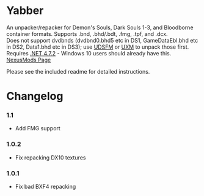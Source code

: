# Yabber
An unpacker/repacker for Demon's Souls, Dark Souls 1-3, and Bloodborne container formats. Supports .bnd, .bhd/.bdt, .fmg, .tpf, and .dcx.  
Does not support dvdbnds (dvdbnd0.bhd5 etc in DS1, GameDataEbl.bhd etc in DS2, Data1.bhd etc in DS3); use [UDSFM](https://www.nexusmods.com/darksouls/mods/1304) or [UXM](https://www.nexusmods.com/darksouls3/mods/286) to unpack those first.  
Requires [.NET 4.7.2](https://www.microsoft.com/net/download/thank-you/net472) - Windows 10 users should already have this.  
[NexusMods Page](https://www.nexusmods.com/darksouls3/mods/305)  

Please see the included readme for detailed instructions.

# Changelog
### 1.1
* Add FMG support

### 1.0.2
* Fix repacking DX10 textures

### 1.0.1
* Fix bad BXF4 repacking